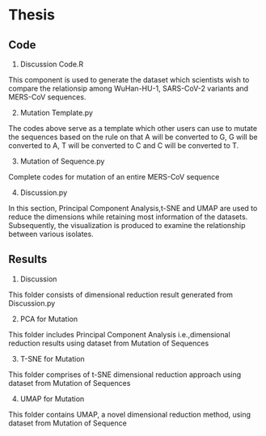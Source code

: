 # Thesis
## Code

1. Discussion Code.R

This component is used to generate the dataset which scientists wish to compare the relationsip among WuHan-HU-1, SARS-CoV-2 variants and          MERS-CoV sequences.

2. Mutation Template.py

The codes above serve as a template which other users can use to mutate the sequences based on the rule on that A will be converted to G, G will be converted to A, T will be converted to C and C will be converted to T.

3. Mutation of Sequence.py

Complete codes for mutation of an entire MERS-CoV sequence

4. Discussion.py

In this section, Principal Component Analysis,t-SNE and UMAP are used to reduce the dimensions while retaining most information of the datasets. Subsequently, the visualization is produced to examine the relationship between various isolates.

## Results

1. Discussion 

This folder consists of dimensional reduction result generated from Discussion.py

2. PCA for Mutation

This folder includes Principal Component Analysis i.e.,dimensional reduction results using dataset from Mutation of Sequences

3. T-SNE for Mutation

This folder comprises of t-SNE dimensional reduction approach using dataset from Mutation of Sequences

4. UMAP for Mutation

This folder contains UMAP, a novel dimensional reduction method, using dataset from Mutation of Sequence
